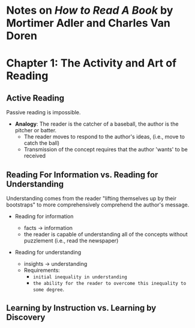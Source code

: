 # Notes on _How to Read A Book_ by Mortimer Adler and Charles Van Doren

# Chapter 1: The Activity and Art of Reading

## Active Reading

Passive reading is impossible.

- __Analogy__: The reader is the catcher of a baseball, the author is the pitcher or batter.
    - The reader moves to respond to the author's ideas, (i.e., move to catch the ball)
    - Transmission of the concept requires that the author 'wants' to be received

## Reading For Information vs. Reading for Understanding

Understanding comes from the reader "lifting themselves up by their bootstraps" to more comprehensively comprehend the author's message.

- Reading for information
    - facts -> information
    - the reader is capable of understanding all of the concepts without puzzlement (i.e., read the newspaper)

- Reading for understanding
    - insights -> understanding
    - Requirements: 
        - `initial inequality in understanding`
        - `the ability for the reader to overcome this inequality to some degree`.

## Learning by Instruction vs. Learning by Discovery

